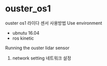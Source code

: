 # ouster_os1
ouster os1 라이다 센서 사용방법
Use environment
  - ubnutu 16.04
  - ros kinetic
  
Running the ouster lidar sensor

1. network setting 네트워크 설정
  
